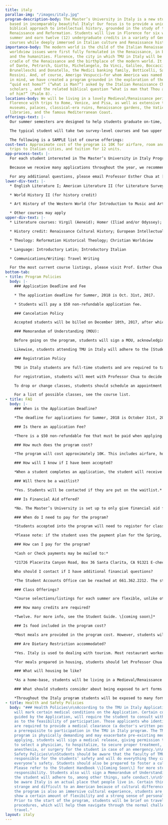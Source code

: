 ```yaml
---
title: italy
parallax-img: "/images/italy.jpg"
program-description-body: The Master’s University in Italy is a new study abroad program,
  based in incomparably beautiful Italy! Our focus is to provide a unique, deeply
  biblical approach to intellectual history, grounded in the study of the European
  Renaissance and Reformation. Students will live in Florence for six weeks in the
  summer and earn twelve (12) undergraduate credits in a variety of General Education
  courses while deeply immersed in Italian culture and Renaissance history.
importance-body: The modern world is the child of the Italian Renaissance. All modernist
  worldview issues were first fully formulated in the Renaissance, in both the sciences
  and the humanities. Florence, the city in which TMU in Italy will be based, is the
  cradle of the Renaissance and the birthplace of the modern world. It is the city
  of Dante, Petrarch, Giotto, Michelangelo, Da Vinci, Galileo, Boccaccio, Cimabue,
  Brunelleschi and Donatello, the Medici banking family, Botticelli, Savonarola, Machiavelli,
  Rossini. And, of course, Amerigo Vespucci—for whom America was named. With all this
  in mind, we have created a program grounded in the exploration of the dual questions
  “quid est homo?” (“what is Man?”) asked by the Italian Renaissance Christian Humanist
  scholars , and the related biblical question “what is man that Thou art mindful
  of him?” (Psalm 8). .
locations-body: We will be living in a lovely Medieval/Renaissance period villa in
  Florence with trips to Rome, Venice, and Pisa, as well as extensive time spent in
  museums, palaces, classical-era ruins, Renaissance gardens, the Vatican museum and
  libraries, and the famous Mediterranean Coast.
offerings-text: |-
  Our summer semesters are designed to help students graduate on-time, or even early, which means that the GE courses we offer every summer will be determined by the group of students selected and the faculty members who will join the program.

  The typical student will take two survey-level courses and two upper division Oxford-style tutorials. The academically intensive tutorials will have 2-5 students in socratic discussion—and in both the courses and the tutorials the major focus will be an exploratory discussion of Man: his origin, creative nature, purpose and end.

  The following is a SAMPLE list of course offerings:
cost-text: Approximate cost of the program is 10K for airfare, room and board, side
  trips to Italian cities, and tuition for 12 units.
app-process-text: |-
  For each student interested in The Master’s University in Italy Program, we will require a completed application and letters of recommendation, as listed on the application. The deadline for applications for Summer, 2018 is October 31st 2017. Likewise, applications for the following summers will have the same deadline of October 31st.

  Because we receive many applications throughout the year, we recommend that students complete and submit their applications (and recommendation letters) as early as possible. When an application is received and processed, students will receive a confirmation email with further instructions and additional information.

  For any additional questions, please email Professor Esther Chua at [italy@masters.edu](mailto:italy@masters.edu). We hope to hear from you soon!
lower-div-text: |-
  * English Literature I; American Literature II (for Literature Survey credit)

  * World History II (for history credit)

  * Art History of the Western World (for Introduction to Music and Art credit)

  * Other courses may apply
upper-div-text: |-
  * Literature courses: Virgil (Aeneid); Homer (Iliad and/or Odyssey); Shakespeare; Milton; Dante; Romanticism; Ovid and Classical Mythology; The Life, Influences and Writings of Robert and Elizabeth Browning

  * History credit: Renaissance Cultural History; European Intellectual History; History of Ancient Rome

  * Theology: Reformation Historical Theology; Christian Worldview

  * Language: Introductory Latin; Introductory Italian

  * Communications/Writing: Travel Writing

  For the most current course listings, please visit Prof. Esther Chua in the English Department or email [italy@masters.edu](mailto:italy@masters.edu).
bottom-tab:
- title: Program Policies
  body: |-
    ### Application Deadline and Fee

    * The application deadline for Summer, 2018 is Oct. 31st, 2017.

    * Students will pay a $50 non-refundable application fee.

    ### Cancelation Policy

    Accepted students will be billed on December 10th, 2017, after which the student will only get a certain amount of money back, depending on when the student cancels. If the student drops out in January 2018: 100% will be refunded; if in February 2018: 75%; if in March 2018: 50%; if in April 2018: 25%; and if after April 30th, 2018: 0% will be refunded. TMU in Italy expects accepted students to be committed before paying in December.

    ### Memorandum of Understanding (MOU):

    Before going on the program, students will sign a MOU, acknowledging that they adhere to all travel, health, and conduct policies. This signature is required before going to TMU in Italy.

    Likewise, students attending TMU in Italy will adhere to the [Student Handbook](http://www.masters.edu/handbook)

    ### Registration Policy

    TMU in Italy students are full-time students and are required to take twelve units. Course selections for each summer will be determined by and designed for the students who have been accepted into the program. As in our program description, we will offer a range of courses that fulfill GE requirements as well as upper division credit.

    For registration, students will meet with Professor Chua to decide which courses the student will be taking during the month of November to discuss and register for classes. For the most current course listings, please visit Professor Esther Chua in the English Department or email italy@masters.edu.

    To drop or change classes, students should schedule an appointment to meet with Professor Chua. The Add/Drop period will end March 1st.

    For a list of possible classes, see the course list.
- title: FAQ
  body: |-
    ### When is the Application Deadline?

    *The deadline for applications for Summer, 2018 is October 31st, 2017. Click [here ](https://masters.formstack.com/forms/tmu_italy_online_application)for the Application.*

    ### Is there an application Fee?

    *There is a $50 non-refundable fee that must be paid when applying.*

    ### How much does the program cost?

    *The program will cost approximately 10K. This includes airfare, housing, most meals, and tuition.*

    ### How will I know if I have been accepted?

    *When a student completes an application, the student will receive a confirmation email with further instructions and additional information. Students will then undergo an interview process to determine if the student is a good fit for the rigorous academic nature of this program. Calls will also be made to students’ Academic and Spiritual advisor.*

    ### Will there be a waitlist?

    *Yes. Students will be contacted if they are put on the waitlist.*

    ### Is Financial Aid offered?

    *No. The Master’s University is set up to only give financial aid for the Fall and Spring semester, there is no available financial aid for post-session programs and courses.*

    ### When do I need to pay for the program?

    *Students accepted into the program will need to register for classes by the end of November. Their bill will be received on the 20th of the month after they register; if the student opts for the payment plan, they will make five payments throughout the spring semester. If the student is using the Full Pay option, the full amount of the program will be due by December 10th.*

    *Please note: if the student uses the payment plan for the Spring, the student will still need to include the $85 Payment Plan Fee in the bill.*

    ### How can I pay for the program?

    *Cash or Check payments may be mailed to:*

    *21726 Placerita Canyon Road, Box 36 Santa Clarita, CA 91321 E-check payments can also be made online at www.masters.edu/payments.*

    Who should I contact if I have additional financial questions?

    *The Student Accounts Office can be reached at 661.362.2212. The student can also email the office at accountinfo@masters.edu.*

    ### Class Offerings?

    *Course selections/listings for each summer are flexible, unlike other study abroad programs. The program is designed to help students graduate on-time and, if planned in advance, to graduate early. Students will meet with Professor Chua and together they will decide which classes will work best for the student. See the Student Guide \[coming soon\] for more info.*

    ### How many credits are required?

    *Twelve. For more info, see the Student Guide. \[coming soon\]*

    ### Is food included in the program cost?

    *Most meals are provided in the program cost. However, students will have free time to eat on their own. To cover this, we recommend that students bring their own spending money. As an estimate, students can budget $20-25 per week for any extra meals, desserts, gelato runs and coffee breaks that they may want.*

    ### Are Dietary Restriction accommodated?

    *Yes. Italy is used to dealing with tourism. Most restaurant workers can understand English and will be able to accommodate common dietary restriction. If students have an uncommon restriction, please let us know when applying and a special card with instructions on how to accommodate the student’s restriction will be made in Italian for the student to give to restaurant workers when ordering.*

    *For meals prepared in housing, students should let Professor Chua know of the student’s restriction and we will prepare accordingly.*

    ### What will housing be like?

    *As a home-base, students will be living in a Medieval/Renaissance period villa in the Florence country-side. During the program students will take trips to other cities such as Rome, Venice, and Cinque Terre, as schedules/opportunity permits. There the students will be staying in apartments together.*

    ### What should students consider about being exposed to art forms that include nudity?

    *Throughout the Italy program students will be exposed to many forms of art, including representations of the human form. Sometimes, this includes nudity. We understand that in humans’ fallen state, nudity is shameful and can sear a Christian’s conscience. We don’t want to hurt any student’s conscience and if a student thinks he or she will be tempted by the nudity represented in the art all over Italy, then the student should not participate in TMU in Italy. If the student is not sure, the student can meet with Professor Chua and Horner.*
- title: Health and Safety Policies
  body: "### Health Policies\n\nAccording to the TMU in Italy Application, students
    will mark certain medical conditions on the Application. Certain conditions, as
    guided by the Application, will require the student to consult with their physician
    as to the feasibility of participation. Those applicants who identify such conditions
    are required to provide a medical clearance (a doctor's written permission) as
    a prerequisite to participation in the TMU in Italy program. The TMU in Italy
    program is physically demanding and may exacerbate pre-existing medical conditions.\n\nWhen
    applying, students will sign a medical release, giving permission to the faculty
    to select a physician, to hospitalize, to secure proper treatment, to order injections,
    anesthesia, or surgery for the student in case of an emergency.\n\n### \n\n###
    Safety Policies\n\nStudents should be aware that the faculty of TMU in Italy are
    responsible for the students’ safety and will do everything they can to ensure
    everyone’s safety. Students should also be prepared to foster a culture of safety.
    Please refer to the Student Handbook \\[Coming Soon\\] for more student and faculty
    responsibility. Students also will sign a Memorandum of Understanding which says
    the student will adhere to, among other things, safe conduct.\n\nStudents should
    be aware Italy is an actual place that people live in. Certain things may seem
    strange and difficult to an American because of cultural differences. Because
    the program is also an immersive cultural experience, students are expected to
    show a certain amount of flexibility and a strong sense of personal responsibility.
    Prior to the start of the program, students will be brief on travel and safety
    procedures, which will help them navigate through the normal challenges of international
    travel."
layout: italy
---
```


